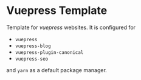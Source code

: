 # Vuepress Template

Template for *vuepress* websites. It is configured for

- `vuepress`
- `vuepress-blog`
- `vuepress-plugin-canonical`
- `vuepress-seo`

and `yarn` as a default package manager.
